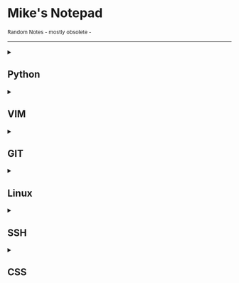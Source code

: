<h1> Mike's Notepad </h1>
<small>Random Notes - mostly obsolete - </small>
<hr>





<details><summary> <H2> Python </H2></summary> 

 <details><summary><h3> .venv </h3></summary>

 ** uv **

```bash
uv pip compile requirements.in         # easy way to visualize dependencies on legacey python projects
```


 **Basic**
 ```zsh
 python3 -m venv .venv                 # Create Virtual Enviorment
 source ./.venv/bin/activate           # Activate Virtual Enviorment
 pip install numpy pandas              # Install Package(s)
 pip install --upgrade <package_name>  # Upgrade Package
 pip freeze > requirements.txt         # make requirements.txt file
 deactivate                            # To exit .venv
 pip install -r requirements.txt       # How to use the requirements.txt file

 # ----- Additional usefull commands ----- 
 echo ".venv/" >> .gitignore           # Don't commit venv to git
 pip list                              # Show installed packages
 pip show <package_name>               # Show package info/dependencies
 pip uninstall <package_name>          # Remove a package
 pip install -e .                      # Install current project in editable mode
 pip install -e '.[dev]'               # Install current project in editable mode with dev packages 
 which python                          # Verify you're using venv Python
 rm -rf .venv                          # Delete virtual environment
 ```
 
 </details>

 <details><summary><h3> general </h3></summary>

 <ol>
  <li> To specify the interpreter you can use the ```#!``` on the first line of a ```script.py``` </li>
  <li> Note you must run this as an executable in order for the ```#!``` to work </li>

  
 </ol>

 </details>


 <details><summary><h3> SQL Lite </h3></summary>
  
 ```.py
 import sqlite3
 import pprint
 ''' Inspect '''
 print(db.execute("select sqlite_version()").fetchall()) # sqlite version
 db = sqlite3.connect("your_datebase.db")
 db.execute("select name from sqlite_master where type='table'").fetchall()  # tables
 for row in db.execute("SELECT * FROM any_table LIMIT 10"): print(row)       # rows (tuples)
 db.row_factory = sqlite3.Row              # will convert rows to dict (easier to work with)
 for row in db.execute("SELECT * FROM any_table LIMIT 10"): print(dict(row)) # rows (dictionaries)
 for row in db.execute("select name from sqlite_master where type='table'").fetchall(): pprint.pprint(dict(row)) # tables (pprint)
 for row in db.execute("SELECT * FROM stats LIMIT 10"): pprint.pprint((dict(row))) # rows (pprint)
 ''' Create '''
 db.execute("CREATE TABLE events(id integer primary key, name text, start_date text, end_date text, description text);")
 ```
 </details>

 <details><summary><h3> Usefull </h3></summary>
 
 ```py
 # Shuffle data
 import numpy as np
 data = np.arange(10)
 
 indicies_permutation = np.random.permutation(len(data))
 shuffled_data = data[indicies_permutation]
 
 # F-string tricks
 print(f'{n:,}')                 # 1,000s seperator with ',' (can also use _)
 print(f'{n:>20}:')              # Rt align w/ 20 spaces; '<' for left, '^' for center
 print(f'{datetime.now(): %c}')  # Date formatting lots more optins available ..
 print(f'{n = }')                # Will output "n = ...." much nicer way to check vars
 ```

 </details>
 
 <details><summary><h3> Pandas </h3></summary>
 
 ```py
 pd.set_option('display.max_rows', None)
 ```

 </details>




  <details><summary><h3> Tensorflow </h3></summary>
  **Utilities**
     
  ```py
  # One Hot Encode
  from tensorflow.keras.utils import to_categorical
  y_train = to_categorical(train_labels)
  ```

  ** Models **
```py
''' 1. Architecture: a Simple stacked layers w/ relu activation can solve lots of problems '''
model.Sequential([layers.Dense(16,actyivation="relu"),....])   # Simple stacked layers
layers.Dense(1,activation="sigmoid"                            # last layer for binary classification
layers.Dense(#_categories, activation="softmax"                # last layer for multiclass classification
''' 2. Compile: '''
model.compile(optimizer=_, loss=_,metrics=[_])   # Optimizer to "rmsprop" for 95% of models
                                                 # loss="binary_crossentropy"             binary classification
                                                 # loss="categorical_crossentropy"        multiclassification w/ OHE y
                                                 # loss="sparse_categorical_crossentrop"  sing. label multiclass. w/ int y
''' 3. Fit: Run the model '''
model.fit(x_train, y_train, epochs=_, batch_size=_2^n_)  # epochs is number of forward + backward pass the model
                                                         # makes attempting to reduce loss carefull not to overfit
```

  </details>

  <details><summary><h3> nb dev </h3></summary>
    ```.py
    nbdev_new
    nbdev_preview
    nbdev_prepare
    nbdev_export
    # nbdev_watch... 
    ```
  </details>
</details>

<details><summary><h2> VIM </h2></summary>
 
 ```vim
 :set wrap
 :set nowrap
 
 :set textwidth=80 #then select section to reformat <g>,<q>
 ```
 
</details>


<details><summary><h2> GIT </h2></summary>

```bash
# GLOBAL SETTIGNS to change
git config --global pull.rebase true
```

```zsh
# ARCHIVE
git fetch origin
git checkout -b main-backup origin/main

# SAVE
git add -A && git commit -m "save" && git push 
```

### Basics
```bash
# Verify installed
git --version 
# Set up
git config --global user.name "Your Name"
git config --global user.email "your_email@example.com"

# Confirm
git config --list

# navigate to location
git init
ls -la # to verify
rm -rf .git # to stop tracking project with .git
git status # to see current status
touch .gitignore # add file names to ignore (can also use wildcards ex *.txt)

git add "file_name" # add a single file to staging area
git add -A # add all files to Staging Area
git reset # Remove files from the Staging Area
git status # to verify   

git add -A
git commit -m "Initial Commit" # try to make better Messages
git log # will show the History
```

### Remote Repo
```zsh

git clone <url> <where to clone> # will also work for local files
git remote -v # Lists Repo information
git branch -a # List all of the Branches of the Repo
# ..make some changes to code...
git diff
git status
git add -A
git commit -m "message"
# When ready to commit changes do a git pull -> git push (to capture any other changes)
git pull origin master
git push origin master
```

### Branching
```zsh

git switch -c new_feature # Creates and switches to branch
git add -A
git commit -m "small_new_feature" # commits to branch
git push -u origin new_feature # pushes and sets upstream
git branch -a # verify branches
git add -A && git commit -m "small new feature..."
git push
# Ready to merge
git switch master
git pull origin master
git merge new_feature # merges changes 
git push origin master # pushes to remote
# Delete branch
git branch -d new_feature # delete locally
git push origin --delete new_feature # delete from remote
git branch -a # verify deletion
# Branch from old commit
git log --oneline --graph --all # see commits
git switch -c new-branch-name 4f8d768 # create branch from old commit
```

### Rolling back to a previous commit
#### Step 1: Reset to the desired commit
```zsh

git init && git add -A && git commit -m "Initial commit"
git reset --hard origin/main # Roll back to last commit
git log --oneline --graph --decorate --all                  # With Page
git --no-pager log --oneline --graph --decorate --all       # No page

```

</details>



<details><summary><h2> Linux </h2></summary>

 ```bash
sudo dpkg-reconfigure console-setup  # Change Font Size
ls -al ~/.ssh                        # list ssh keys
mise settings add idiomatic_version_file_enable_tools python # for uv warning..

 ```

</details>

<details><summary><h2> SSH </h2></summary>

```bash
# 1. Generate Key Pair (use Ed25519 for better security; add passphrase for protection)
ssh-keygen -t ed25519 -f ~/.ssh/my_key -C "your_email@example.com"

# 2. Set Secure Permissions (SSH requires this to use the keys)
chmod 700 ~/.ssh
chmod 600 ~/.ssh/my_key
chmod 644 ~/.ssh/my_key.pub

# 3. Copy Public Key to Server (initially uses password; replace user@server_ip)
ssh-copy-id -i ~/.ssh/my_key.pub user@server_ip

# 4. Configure SSH Client (~/.ssh/config; create if needed, chmod 600 after)
# Host my_server
#     HostName server_ip
#     User user
#     IdentityFile ~/.ssh/my_key  # Private key (not .pub)
#     IdentitiesOnly yes  # Optional: Restrict to this key

# 5. Connect (uses config alias; enter passphrase if set)
ssh my_server

# 6. (Optional) Disable Password Auth on Server (after key works; requires sudo)
# Edit /etc/ssh/sshd_config:
# PasswordAuthentication no
# PubkeyAuthentication yes
# Then: sudo systemctl restart sshd

# 7. (Optional) Revoke Key (if compromised; on server)
# Remove line from ~/.ssh/authorized_keys; generate new pair
```
</details>

<details><summary><h2> CSS </h2></summary> 
 
- Conditional Border
```css
border-radius: max(0px, min(8px, calc((100vw - 4px - 100%) * 9999))) / 8px;
```

</details>



